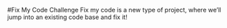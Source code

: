 #Fix My Code Challenge
Fix my code is a new type of project, where we’ll jump into an existing code base and fix it!
